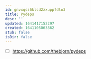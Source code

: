 ```yaml
---
id: gnvxqcz6klcd2zxuppfdlo3
title: Pydeps
desc: ''
updated: 1641417152297
created: 1641105063862
stub: false
isDir: false
---
```



- [ ] <https://github.com/thebjorn/pydeps>

